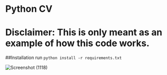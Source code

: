 # Python CV

# Disclaimer: This is only meant as an example of how this code works.

##Installation
run `python install -r requirements.txt`

![Screenshot (1118)](https://github.com/jreardoniv/python-cv/assets/171094811/79744d2a-fb2b-4e1b-a5d9-e65ed8d4901a)
